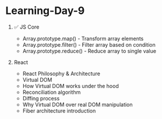 # Learning-Day-9


  
1. ✅ JS Core
   - Array.prototype.map() - Transform array elements
   - Array.prototype.filter() - Filter array based on condition
   - Array.prototype.reduce() - Reduce array to single value
  
2. React
    - React Philosophy & Architecture
     - Virtual DOM
     - How Virtual DOM works under the hood
     - Reconciliation algorithm
     - Diffing process
     - Why Virtual DOM over real DOM manipulation
     - Fiber architecture introduction
